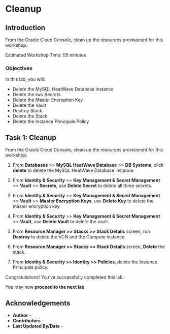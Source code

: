 # Cleanup

## Introduction

From the Oracle Cloud Console, clean up the resources provisioned for this workshop.

Estimated Workshop Time: 05 minutes

### Objectives

In this lab, you will:

* Delete the MySQL HeatWave Database instance
* Delete the two Secrets
* Delete the Master Encryption Key
* Delete the Vault
* Destroy Stack
* Delete the Stack
* Delete the Instance Principals Policy

## Task 1: Cleanup

From the Oracle Cloud Console, clean up the resources provisioned for this workshop:

1. From **Databases** >> **MySQL HeatWave Database** >> **DB Systems**, click **delete** to delete the MySQL HeatWave Database instance.

2. From **Identity & Security** >> **Key Management & Secret Management** >> **Vault** >> **Secrets**, use **Delete Secret** to delete all three secrets.

3. From **Identity & Security** >> **Key Management & Secret Management** >> **Vault** >> **Master Encryption Keys**, use **Delete Key** to delete the master encryption key.

4. From **Identity & Security** >> **Key Management & Secret Management** >> **Vault**, use **Delete Vault** to delete the vault.

5. From **Resource Manager >> Stacks >> Stack Details** screen, run **Destroy** to delete the VCN and the Compute instance.

6. From **Resource Manager >> Stacks >> Stack Details** screen, **Delete** the stack.

7. From **Identity & Security >> Identity >> Policies**, delete the Instance Principals policy.

Congratulations! You've successfully completed this lab.

You may now **proceed to the next lab**.

## Acknowledgements

* **Author** - [](var:author)
* **Contributors** - [](var:contributors)
* **Last Updated By/Date** - [](var:last_updated)